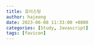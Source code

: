 ```yaml
---
title: 호이스팅
author: hajeong
date: 2023-06-08 11:33:00 +0800
categories: [Study, Javascript]
tags: [favicon]
---
```

